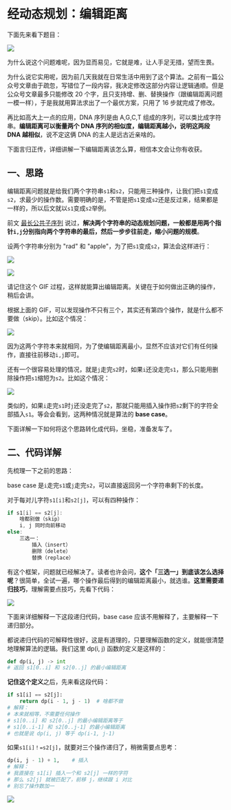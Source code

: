 # 经动态规划：编辑距离

下面先来看下题目：

![](<../.gitbook/assets/image (94).png>)

为什么说这个问题难呢，因为显而易见，它就是难，让人手足无措，望而生畏。

为什么说它实用呢，因为前几天我就在日常生活中用到了这个算法。之前有一篇公众号文章由于疏忽，写错位了一段内容，我决定修改这部分内容让逻辑通顺。但是公众号文章最多只能修改 20 个字，且只支持增、删、替换操作（跟编辑距离问题一模一样），于是我就用算法求出了一个最优方案，只用了 16 步就完成了修改。

再比如高大上一点的应用，DNA 序列是由 A,G,C,T 组成的序列，可以类比成字符串。**编辑距离可以衡量两个 DNA 序列的相似度，编辑距离越小，说明这两段 DNA 越相似**，说不定这俩 DNA 的主人是远古近亲啥的。

下面言归正传，详细讲解一下编辑距离该怎么算，相信本文会让你有收获。

## 一、思路

编辑距离问题就是给我们两个字符串`s1`和`s2`，只能用三种操作，让我们把`s1`变成`s2`，求最少的操作数。需要明确的是，不管是把`s1`变成`s2`还是反过来，结果都是一样的，所以后文就以`s1`变成`s2`举例。

前文 [最长公共子序列](http://mp.weixin.qq.com/s?\_\_biz=MzU0MDg5OTYyOQ==\&mid=2247484418\&idx=1\&sn=98b1aa8c105467efab24e677fb17ff1a\&chksm=fb336440cc44ed564f10ace689aa8e88e6d4a684cda2d2c07e81fad45cb4a70d1c27f4309ec4\&scene=21#wechat\_redirect) 说过，**解决两个字符串的动态规划问题，一般都是用两个指针`i,j`分别指向两个字符串的最后，然后一步步往前走，缩小问题的规模**。

设两个字符串分别为 "rad" 和 "apple"，为了把`s1`变成`s2`，算法会这样进行：

![](../.gitbook/assets/640.gif)

![](<../.gitbook/assets/image (58).png>)

请记住这个 GIF 过程，这样就能算出编辑距离。关键在于如何做出正确的操作，稍后会讲。

根据上面的 GIF，可以发现操作不只有三个，其实还有第四个操作，就是什么都不要做（skip）。比如这个情况：

![](<../.gitbook/assets/image (30).png>)

因为这两个字符本来就相同，为了使编辑距离最小，显然不应该对它们有任何操作，直接往前移动`i,j`即可。

还有一个很容易处理的情况，就是`j`走完`s2`时，如果`i`还没走完`s1`，那么只能用删除操作把`s1`缩短为`s2`。比如这个情况：

![](<../.gitbook/assets/image (72).png>)

类似的，如果`i`走完`s1`时`j`还没走完了`s2`，那就只能用插入操作把`s2`剩下的字符全部插入`s1`。等会会看到，这两种情况就是算法的 **base case**。

下面详解一下如何将这个思路转化成代码，坐稳，准备发车了。

## 二、代码详解

先梳理一下之前的思路：

base case 是`i`走完`s1`或`j`走完`s2`，可以直接返回另一个字符串剩下的长度。

对于每对儿字符`s1[i]`和`s2[j]`，可以有四种操作：

```cpp
if s1[i] == s2[j]:
    啥都别做（skip）
    i, j 同时向前移动
else:
    三选一：
        插入（insert）
        删除（delete）
        替换（replace）
```

有这个框架，问题就已经解决了。读者也许会问，**这个「三选一」到底该怎么选择呢**？很简单，全试一遍，哪个操作最后得到的编辑距离最小，就选谁。**这里需要递归技巧**，理解需要点技巧，先看下代码：

![](<../.gitbook/assets/image (101).png>)

下面来详细解释一下这段递归代码，base case 应该不用解释了，主要解释一下递归部分。

都说递归代码的可解释性很好，这是有道理的，只要理解函数的定义，就能很清楚地理解算法的逻辑。我们这里 dp(i, j) 函数的定义是这样的：

```python
def dp(i, j) -> int
# 返回 s1[0..i] 和 s2[0..j] 的最小编辑距离
```

**记住这个定义**之后，先来看这段代码：

```python
if s1[i] == s2[j]:
    return dp(i - 1, j - 1)  # 啥都不做
# 解释：
# 本来就相等，不需要任何操作
# s1[0..i] 和 s2[0..j] 的最小编辑距离等于
# s1[0..i-1] 和 s2[0..j-1] 的最小编辑距离
# 也就是说 dp(i, j) 等于 dp(i-1, j-1)
```

如果`s1[i]！=s2[j]`，就要对三个操作递归了，稍微需要点思考：

```python
dp(i, j - 1) + 1,    # 插入
# 解释：
# 我直接在 s1[i] 插入一个和 s2[j] 一样的字符
# 那么 s2[j] 就被匹配了，前移 j，继续跟 i 对比
# 别忘了操作数加一
```

![](<../.gitbook/assets/image (56).png>)
